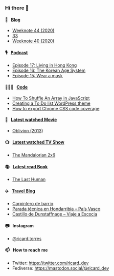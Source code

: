 ### Hi there 👋

#### 📝 &nbsp;&nbsp;[Blog](https://ricard.blog)

- [Weeknote 44 (2020)](https://ricard.blog/weeknote/week-44-2020/)
- [33](https://ricard.blog/personal/33/)
- [Weeknote 40 (2020)](https://ricard.blog/weeknote/week-40-2020/)

#### 🎙 &nbsp;&nbsp;[Podcast](https://ricard.blog/podcast)

- [Episode 17: Living in Hong Kong](https://anchor.fm/quicoto/episodes/Episode-17-Living-in-Hong-Kong-eli831)
- [Episode 16: The Korean Age System](https://anchor.fm/quicoto/episodes/Episode-16-The-Korean-Age-System-eis6p9)
- [Episode 15: Wear a mask](https://anchor.fm/quicoto/episodes/Episode-15-Wear-a-mask-egbalg)

#### 👨🏻‍💻 &nbsp;&nbsp;[Code](https://ricard.dev)

- [How To Shuffle An Array in JavaScript](https://ricard.dev/how-to-shuffle-an-array-in-javascript/)
- [Creating a To Do list WordPress theme](https://ricard.dev/creating-a-to-do-list-wordpress-theme/)
- [How to export Chrome CSS code coverage](https://ricard.dev/how-to-export-chrome-css-code-coverage/)

#### 🍿 &nbsp;&nbsp;[Latest watched Movie](https://quicoto.github.io/reviews/movies/)

- [Oblivion (2013)](https://quicoto.github.io/reviews/movies/oblivion-2013/)

#### 📺 &nbsp;&nbsp;[Latest watched TV Show](https://quicoto.github.io/reviews/tv-shows)

- [The Mandalorian 2x6](https://quicoto.github.io/reviews/tv-shows/the-mandalorian/2x6/)

#### 📚 &nbsp;&nbsp;[Latest read Book](https://ricard.blog/books/)

- [The Last Human](https://www.goodreads.com/review/show/3243205340?utm_medium=api&amp;utm_source=rss)

#### ✈️ &nbsp;&nbsp;[Travel Blog](https://www.quicoto.com/)

- [Carpintero de barrio](https://www.quicoto.com/carpintero-de-barrio/)
- [Parada técnica en Hondarribia – País Vasco](https://www.quicoto.com/parada-tecnica-en-hondarribia-pais-vasco/)
- [Castillo de Dunstaffnage – Viaje a Escocia](https://www.quicoto.com/castillo-de-dunstaffnage-viaje-a-escocia/)

#### 📷 &nbsp;&nbsp;Instagram
- [@ricard.torres](https://www.instagram.com/ricard.torres/)

#### 📫 &nbsp;&nbsp;How to reach me

- Twitter: https://twitter.com/ricard_dev
- Fediverse: https://mastodon.social/@ricard_dev

